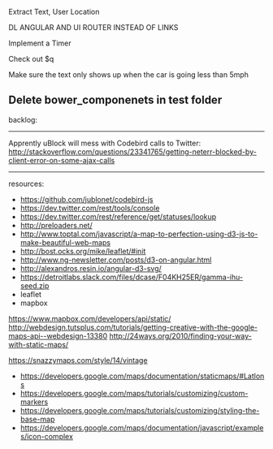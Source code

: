 Extract Text, User Location

DL ANGULAR AND UI ROUTER INSTEAD OF LINKS

Implement a Timer

Check out $q

Make sure the text only shows up when the car is going less than 5mph

Delete bower_componenets in test folder
---------
backlog:


---------
Apprently uBlock will mess with Codebird calls to Twitter: http://stackoverflow.com/questions/23341765/getting-neterr-blocked-by-client-error-on-some-ajax-calls

---------
resources:
- https://github.com/jublonet/codebird-js 
- https://dev.twitter.com/rest/tools/console
- https://dev.twitter.com/rest/reference/get/statuses/lookup
- http://preloaders.net/
- http://www.toptal.com/javascript/a-map-to-perfection-using-d3-js-to-make-beautiful-web-maps
- http://bost.ocks.org/mike/leaflet/#init
- http://www.ng-newsletter.com/posts/d3-on-angular.html
- http://alexandros.resin.io/angular-d3-svg/
- https://detroitlabs.slack.com/files/dcase/F04KH25ER/gamma-ihu-seed.zip
- leaflet
- mapbox


https://www.mapbox.com/developers/api/static/
http://webdesign.tutsplus.com/tutorials/getting-creative-with-the-google-maps-api--webdesign-13380
http://24ways.org/2010/finding-your-way-with-static-maps/

https://snazzymaps.com/style/14/vintage

- https://developers.google.com/maps/documentation/staticmaps/#Latlons
- https://developers.google.com/maps/tutorials/customizing/custom-markers
- https://developers.google.com/maps/tutorials/customizing/styling-the-base-map
- https://developers.google.com/maps/documentation/javascript/examples/icon-complex
